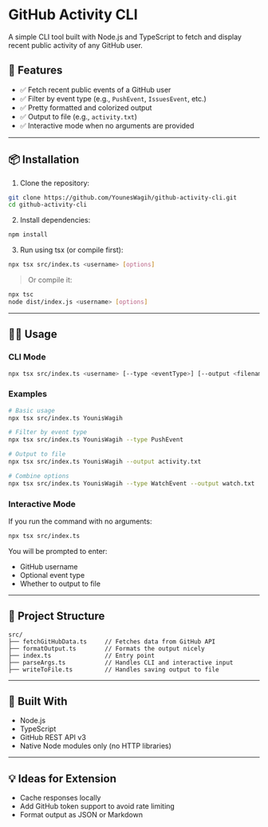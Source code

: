 # GitHub Activity CLI

A simple CLI tool built with Node.js and TypeScript to fetch and display recent public activity of any GitHub user.

## 🚀 Features

- ✅ Fetch recent public events of a GitHub user
- ✅ Filter by event type (e.g., `PushEvent`, `IssuesEvent`, etc.)
- ✅ Pretty formatted and colorized output
- ✅ Output to file (e.g., `activity.txt`)
- ✅ Interactive mode when no arguments are provided

---

## 📦 Installation

1. Clone the repository:

```bash
git clone https://github.com/YounesWagih/github-activity-cli.git
cd github-activity-cli
```

2. Install dependencies:

```bash
npm install
```

3. Run using tsx (or compile first):

```bash
npx tsx src/index.ts <username> [options]
```

> Or compile it:
```bash
npx tsc
node dist/index.js <username> [options]
```

---

## 🧑‍💻 Usage

### CLI Mode

```bash
npx tsx src/index.ts <username> [--type <eventType>] [--output <filename>]
```

### Examples

```bash
# Basic usage
npx tsx src/index.ts YounisWagih

# Filter by event type
npx tsx src/index.ts YounisWagih --type PushEvent

# Output to file
npx tsx src/index.ts YounisWagih --output activity.txt

# Combine options
npx tsx src/index.ts YounisWagih --type WatchEvent --output watch.txt
```

### Interactive Mode

If you run the command with no arguments:

```bash
npx tsx src/index.ts
```

You will be prompted to enter:
- GitHub username
- Optional event type
- Whether to output to file

---

## 📁 Project Structure

```
src/
├── fetchGitHubData.ts     // Fetches data from GitHub API
├── formatOutput.ts        // Formats the output nicely
├── index.ts               // Entry point
├── parseArgs.ts           // Handles CLI and interactive input
├── writeToFile.ts         // Handles saving output to file
```

---

## 🔧 Built With

- Node.js
- TypeScript
- GitHub REST API v3
- Native Node modules only (no HTTP libraries)

---

## 💡 Ideas for Extension

- Cache responses locally
- Add GitHub token support to avoid rate limiting
- Format output as JSON or Markdown

